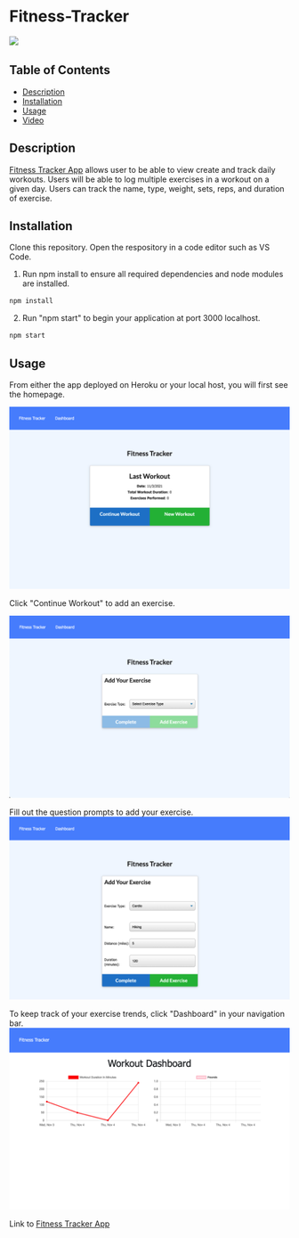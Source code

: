# Fitness-Tracker

<a href="https://choosealicense.com/licenses/mit" target="_blank"><img src="https://img.shields.io/badge/License-MIT-yellow.svg" /></a>

## Table of Contents

- [Description](#description)
- [Installation](#installation)
- [Usage](#usage)
- [Video](#video)

## Description

[Fitness Tracker App](https://azs6189-fitness-tracker.herokuapp.com/?id=61834056ee240f001670bdc4) allows user to be able to view create and track daily workouts. Users will be able to log multiple exercises in a workout on a given day. Users can track the name, type, weight, sets, reps, and duration of exercise.

## Installation

Clone this repository. Open the respository in a code editor such as VS Code.

1. Run npm install to ensure all required dependencies and node modules are installed.

```bash
npm install
```

2. Run "npm start" to begin your application at port 3000 localhost.

```bash
npm start
```

## Usage

From either the app deployed on Heroku or your local host, you will first see the homepage.

![homepage](images/homepage.png)

Click "Continue Workout" to add an exercise.

![continue workout](images/continueworkout.png)

Fill out the question prompts to add your exercise.
![data](images/data.png)

To keep track of your exercise trends, click "Dashboard" in your navigation bar.
![dashboard](images/dashboard.png)

Link to [Fitness Tracker App](https://azs6189-fitness-tracker.herokuapp.com/?id=61834056ee240f001670bdc4)

